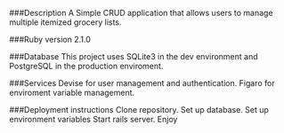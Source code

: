 ###Description
A Simple CRUD application that allows users to manage multiple itemized grocery lists.

###Ruby version
  2.1.0

###Database
  This project uses SQLite3 in the dev environment and PostgreSQL in the production enviroment.

###Services
  Devise for user management and authentication. Figaro for enviroment variable management.

###Deployment instructions
  Clone repository.
  Set up database.
  Set up environment variables
  Start rails server.
  Enjoy
